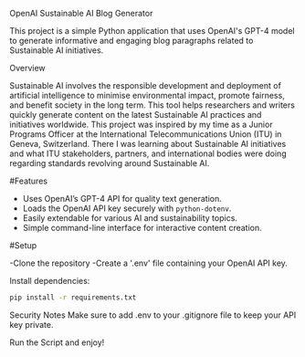 OpenAI Sustainable AI Blog Generator 


This project is a simple Python application that uses OpenAI's GPT-4 model to generate informative and engaging blog paragraphs related to Sustainable AI initiatives.


Overview

Sustainable AI involves the responsible development and deployment of artificial intelligence to minimise environmental impact, promote fairness, and benefit society in the long term. This tool helps researchers and writers quickly generate content on the latest Sustainable AI practices and initiatives worldwide. This project was inspired by my time as a Junior Programs Officer at the International Telecommunications Union (ITU) in Geneva, Switzerland. There I was learning about Sustainable AI initiatives and what ITU stakeholders, partners, and international bodies were doing regarding standards revolving around Sustainable AI.

#Features


- Uses OpenAI’s GPT-4 API for quality text generation.
- Loads the OpenAI API key securely with `python-dotenv`.
- Easily extendable for various AI and sustainability topics.
- Simple command-line interface for interactive content creation.


#Setup

-Clone the repository
-Create a '.env' file containing your OpenAI API key.

Install dependencies:  
```bash
pip install -r requirements.txt
```

Security Notes
Make sure to add .env to your .gitignore file to keep your API key private.

Run the Script and enjoy!





